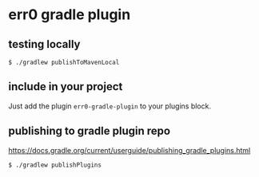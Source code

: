 # err0 gradle plugin

## testing locally

```
$ ./gradlew publishToMavenLocal
```

## include in your project

Just add the plugin `err0-gradle-plugin` to your plugins block.

## publishing to gradle plugin repo

https://docs.gradle.org/current/userguide/publishing_gradle_plugins.html

```
$ ./gradlew publishPlugins
```
